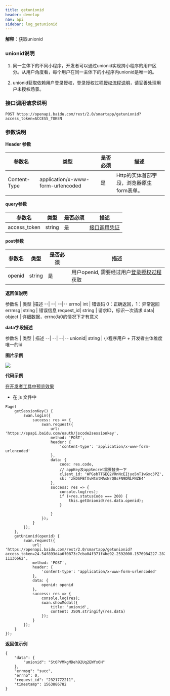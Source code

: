 ```yaml
---
title: getunionid
header: develop
nav: api
sidebar: log_getunionid
---
```


 
**解释**：获取unionid

### unionid说明
1. 同一主体下的不同小程序，开发者可以通过unionid实现跨小程序的用户区分。从用户角度看，每个用户在同一主体下的小程序内unionid是唯一的。

2. unionid获取依赖用户登录授权，登录授权过程[授权流程说明](https://smartprogram.baidu.com/docs/develop/api/open/log/)，请妥善处理用户未授权场景。

### 接口调用请求说明
```
POST https://openapi.baidu.com/rest/2.0/smartapp/getunionid?access_token=ACCESS_TOKEN
```
### 参数说明

**Header 参数**

参数名 | 类型 | 是否必须 | 描述 
--| --| --|--
Content-Type| application/x-www-form-urlencoded | 是 | Http的实体首部字段，浏览器原生form表单。|

**query参数**

参数名 | 类型 | 是否必须 | 描述 
--| --| --|--
access_token| string | 是 | [接口调用凭证](https://smartprogram.baidu.com/docs/develop/serverapi/power_exp/)


**post参数**

参数名 | 类型 | 是否必须 | 描述 
--| --| --|--
openid| string | 是 | 用户openid, 需要经过用户[登录授权过程](https://smartprogram.baidu.com/docs/develop/api/open/log/)获取


**返回值说明**

参数名 | 类型 |描述 
--| --| --|--
errno| int | 错误码 0：正确返回，1：异常返回
errmsg| string | 错误信息
request_id| string | 请求ID，标识一次请求
data| object | 详细数据，errno为0的情况下才有意义


**data字段描述**

参数名 | 类型 | 描述 
--| --| --|--
unionid| string | 小程序用户 + 开发者主体维度 唯一的id

**图片示例**

<div class="m-doc-custom-examples">
    <div class="m-doc-custom-examples-correct">
        <img src="https://b.bdstatic.com/miniapp/images/getunionid.gif">
    </div>
    <div class="m-doc-custom-examples-correct">
        <img src=" ">
    </div>
    <div class="m-doc-custom-examples-correct">
        <img src=" ">
    </div>     
</div>

**代码示例**

<a href="swanide://fragment/17bbb40b4856d0a6c59955a3567fe5a51574405159785" title="在开发者工具中预览效果" target="_self">在开发者工具中预览效果</a>

* 在 js 文件中 
```
Page(
    getSessionKey() {
        swan.login({
            success: res => {
                swan.request({
                    url: 'https://spapi.baidu.com/oauth/jscode2sessionkey',
                    method: 'POST',
                    header: {
                        'content-type': 'application/x-www-form-urlencoded'
                    },
                    data: {
                        code: res.code,
                        // appKey及appSecret需要替换一下
                        client_id: 'WPGsbTTGEQ2VRnNcEIjyo5nT1wGxc3PZ',
                        sk: 'zkDSFBfXvHtmtMAsNrQ8sFN9DNLFNZE4'
                    },
                    success: res => {
                        console.log(res);
                        if (+res.statusCode === 200) {
                            this.getUnionid(res.data.openid);
                        }
                        
                    }
                });
            }
        });
    },
    getUnionid(openid) {
        swan.request({
            url: 'https://openapi.baidu.com/rest/2.0/smartapp/getunionid?access_token=24.54f893d4a6f0873c7cba04f371f4be92.2592000.1576984227.282335-11136662',
            method: 'POST',
            header: {
                'content-type': 'application/x-www-form-urlencoded'
            },
            data: {
                openid: openid
            },
            success: res => {
                console.log(res);
                swan.showModal({
                    title: 'unionid',
                    content: JSON.stringify(res.data)
                });
            }
        });
    }
});
```

**返回值示例**
```
{ 
    "data": {
        "unionid": "St6PVMkgMDeh92Uq2EWfx6H"
    },
    "errmsg": "succ",
    "errno": 0,
    "request_id": "2321772211",
    "timestamp": 1563886782
}
```


